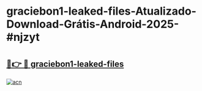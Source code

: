 # graciebon1-leaked-files-Atualizado-Download-Grátis-Android-2025-#njzyt

# <h2><a href="https://ainizakaria.my?title=graciebon1-leaked-files&ref=24M">🔗👉 🔴 graciebon1-leaked-files</a></h2>

[![acn](https://github.com/user-attachments/assets/0f9c940e-d8b0-45ae-aac7-cd30a18b3e1c)](https://ainizakaria.my?title=graciebon1-leaked-files&ref=24M)

